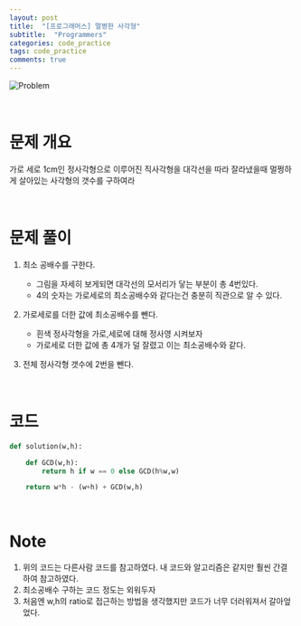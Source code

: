 ```yaml
---
layout: post
title:  "[프로그래머스] 멀쩡한 사각형"
subtitle:  "Programmers"
categories: code_practice
tags: code_practice
comments: true
---
```


![Problem](https://swha0105.github.io/assets/code_practice/P_rectangle.JPG)

<br/>

# 문제 개요

가로 세로 1cm인 정사각형으로 이루어진 직사각형을 대각선을 따라 잘라냈을때 멀쩡하게 살아있는 사각형의 갯수를 구하여라

<br/>

# 문제 풀이

1. 최소 공배수를 구한다.
    - 그림을 자세히 보게되면 대각선의 모서리가 닿는 부분이 총 4번있다.   
    - 4의 숫자는 가로세로의 최소공배수와 같다는건 충분히 직관으로 알 수 있다.  

2. 가로세로를 더한 값에 최소공배수를 뺀다. 
    - 흰색 정사각형을 가로,세로에 대해 정사영 시켜보자
    - 가로세로 더한 값에 총 4개가 덜 잘렸고 이는 최소공배수와 같다.

3. 전체 정사각형 갯수에 2번을 뺀다.

<br/>

# 코드 

```python 
def solution(w,h):

    def GCD(w,h):
        return h if w == 0 else GCD(h%w,w)

    return w*h - (w+h) + GCD(w,h)
```

<br/>

# Note

1. 위의 코드는 다른사람 코드를 참고하였다. 내 코드와 알고리즘은 같지만 훨씬 간결하여 참고하였다.
2. 최소공배수 구하는 코드 정도는 외워두자
3. 처음엔 w,h의 ratio로 접근하는 방법을 생각했지만 코드가 너무 더러워져서 갈아엎었다.
